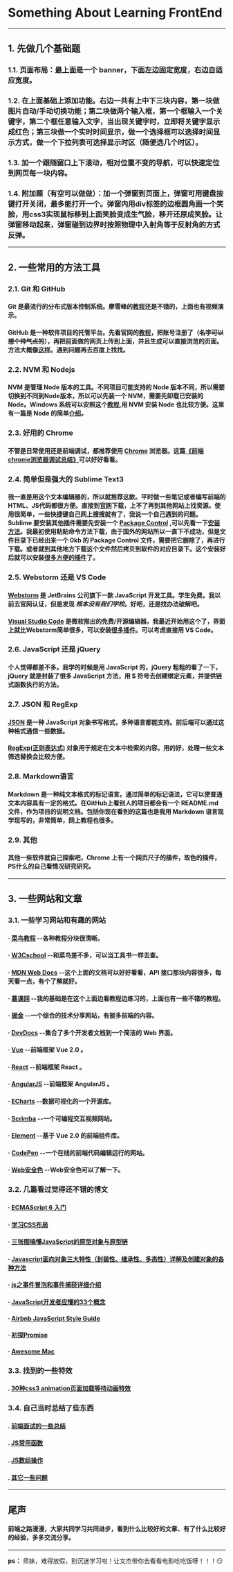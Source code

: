 # Something About Learning FrontEnd
---
## 1. 先做几个基础题
### 1.1. 页面布局：最上面是一个 banner，下面左边固定宽度，右边自适应宽度。
### 1.2. 在上面基础上添加功能。右边一共有上中下三块内容，第一块做图片自动/手动切换功能；第二块做两个输入框，第一个框输入一个关键字，第二个框任意输入文字，当出现关键字时，立即将关键字显示成红色；第三块做一个实时时间显示，做一个选择框可以选择时间显示方式，做一个下拉列表可选择显示时区（随便选几个时区）。
### 1.3. 加一个跟随窗口上下滚动，相对位置不变的导航，可以快速定位到网页每一块内容。
### 1.4. 附加题（有空可以做做）：加一个弹窗到页面上，弹窗可用键盘按键打开关闭，最多能打开一个。弹窗内用div标签的边框圆角画一个笑脸，用css3实现鼠标移到上面笑脸变成生气脸，移开还原成笑脸。让弹窗移动起来，弹窗碰到边界时按照物理中入射角等于反射角的方式反弹。
---
## 2. 一些常用的方法工具
### 2.1. Git 和 GitHub
#### Git 是最流行的分布式版本控制系统。廖雪峰的[教程](https://www.liaoxuefeng.com/wiki/0013739516305929606dd18361248578c67b8067c8c017b000)还是不错的，上面也有视频演示。
#### GitHub 是一种软件项目的托管平台。先看官网的[教程](https://guides.github.com/activities/hello-world/)，把账号注册了（~~名字可以想个帅气点的~~），再把前面做的网页上传到上面，并且生成可以直接浏览的页面。方法大概像[这样](https://blog.csdn.net/zeroyulong/article/details/80499878)。遇到问题再去百度上找找。
### 2.2. NVM 和 Nodejs
#### NVM 是管理 Node 版本的工具。不同项目可能支持的 Node 版本不同，所以需要切换到不同到Node版本，所以可以先装一个 NVM，需要先卸载已安装的 Node。Windows 系统可以安照这个[教程](https://www.jianshu.com/p/d0e0935b150a),用 NVM 安装 Node 也比较方便。这里有一篇是 Node 的简单[介绍](https://www.jqhtml.com/7258.html)。
### 2.3. 好用的 Chrome
#### 不管是日常使用还是前端调试，都推荐使用 [Chrome](https://www.google.cn/intl/zh-CN/chrome/) 浏览器。这篇[《前端chrome浏览器调试总结》](https://www.jianshu.com/p/b25c5b88baf5)可以好好看看。
### 2.4. 简单但是强大的 Sublime Text3
#### 我一直是用这个文本编辑器的，所以就推荐这款。平时做一些笔记或者编写前端的HTML、JS代码都很方便。直接到[官网](http://www.sublimetext.com)下载，上不了再到其他网站上找资源。使用很简单，一些快捷键自己网上搜搜就有了，我说一个自己遇到的问题。 Sublime 要安装其他插件需要先安装一个 [Package Control](https://packagecontrol.io) ,可以先看一下[安装方法](https://www.cnblogs.com/yangzhuanzheng/p/8896380.html)。我最初使用粘贴命令方法下载，由于国外的网站所以一直下不成功，但是文件目录下已经出来一个 0kb 的 Package Control 文件，需要把它删除了，再进行下载。或者就到其他地方下载这个文件然后拷贝到软件的对应目录下。这个安装好后就可以安装[很多方便的插件](https://github.com/jaywcjlove/awesome-mac/blob/master/editor-plugin-zh.md#sublime-text-plugin)了。
### 2.5. Webstorm 还是 VS Code
#### [Webstorm](https://www.jetbrains.com/webstorm/) 是 JetBrains 公司旗下一款 JavaScript 开发工具。学生免费。我以前去官网认证，但是发现 *根本没有我们学校*。好吧，还是找办法破解吧。
#### [Visual Studio Code](https://code.visualstudio.com) 是微软推出的免费/开源编辑器。我最近开始用这个了，界面上就比Webstorm简单很多，可以安装[很多插件](https://github.com/jaywcjlove/awesome-mac/blob/master/editor-plugin-zh.md#vscode-plugin)。可以考虑直接用 VS Code。
### 2.6. JavaScript 还是 jQuery
#### 个人觉得都差不多。我学的时候是用 JavaScript 的，jQuery 粗粗的看了一下，jQuery 就是封装了很多 JavaScript 方法，用 $ 符号去创建绑定元素，并提供链式函数执行的方法。
### 2.7. JSON 和 RegExp
#### [JSON](http://www.runoob.com/json/json-tutorial.html) 是一种 JavaScript 对象书写格式，多种语言都能支持。前后端可以通过这种格式通信一些数据。
#### [RegExp(正则表达式)](http://www.w3school.com.cn/js/js_obj_regexp.asp) 对象用于规定在文本中检索的内容。用的好，处理一些文本筛选替换会比较方便。
### 2.8. Markdown语言
#### Markdown 是一种纯文本格式的标记语言。通过简单的标记语法，它可以使普通文本内容具有一定的格式。在GitHub上看别人的项目都会有一个 README.md 文件，作为项目的说明文档。包括你现在看到的这篇也是我用 Markdown 语言现学现写的，非常简单，网上教程也很多。
### 2.9. 其他
#### 其他一些软件就自己探索吧，Chrome 上有一个网页尺子的插件，取色的插件，PS什么的自己看情况研究研究。
---
## 3. 一些网站和文章
### 3.1. 一些学习网站和有趣的网站
#### · [菜鸟教程](http://www.runoob.com) --各种教程分块很清晰。
#### · [W3Cschool](http://www.w3school.com.cn) --和菜鸟差不多，可以当工具书一样去查。
#### · [MDN Web Docs](https://developer.mozilla.org/zh-CN/) --这个上面的文档可以好好看看，API 接口那块内容很多，每天看一点，有个了解就好。
#### · [慕课网](http://www.imooc.com) --我的基础是在这个上面边看教程边练习的，上面也有一些不错的教程。
#### · [掘金](https://juejin.im) --一个综合的技术分享网站，有挺多前端的内容。
#### · [DevDocs](https://devdocs.io) --集合了多个开发者文档到一个简洁的 Web 界面。
#### · [Vue](https://cn.vuejs.org) --前端框架 Vue 2.0 。
#### · [React](https://react.docschina.org) --前端框架 React 。
#### · [AngularJS](https://angularjs.org) --前端框架 AngularJS 。
#### · [ECharts](https://echarts.baidu.com) --数据可视化的一个开源库。
#### · [Scrimba](https://scrimba.com) --一个可编程交互视频网站。
#### · [Element](http://element-cn.eleme.io/#/zh-CN) --基于 Vue 2.0 的前端组件库。
#### · [CodePen](https://codepen.io) --一个在线的前端代码编辑运行的网站。
#### · [Web安全色](http://www.bootcss.com/p/websafecolors/) --Web安全色可以了解一下。
### 3.2. 几篇看过觉得还不错的博文
#### · [ECMAScript 6 入门](http://es6.ruanyifeng.com)
#### · [学习CSS布局](http://zh.learnlayout.com)
#### · [三张图搞懂JavaScript的原型对象与原型链](https://www.cnblogs.com/shuiyi/p/5305435.html)
#### · [Javascript面向对象三大特性（封装性、继承性、多态性）详解及创建对象的各种方法](https://www.cnblogs.com/yanayana/p/6781166.html)
#### · [js之事件冒泡和事件捕获详细介绍](https://www.cnblogs.com/wu-web/p/6804514.html)
#### · [JavaScript开发者应懂的33个概念 ](https://github.com/stephentian/33-js-concepts)
#### · [Airbnb JavaScript Style Guide](https://github.com/airbnb/javascript)
#### · [初探Promise](https://segmentfault.com/a/1190000007032448)
#### · [Awesome Mac](https://github.com/jaywcjlove/awesome-mac/blob/master/README-zh.md)
### 3.3. 找到的一些特效
#### . [30种css3 animation页面加载等待动画特效](http://www.17sucai.com/pins/demo-show?id=13948)
### 3.4. 自己当时总结了些东西
#### . [前端面试的一些总结](https://github.com/BlackCarbo/something_about_learning_FrontEnd/blob/master/FaceTest.txt)
#### . [JS常用函数](https://github.com/BlackCarbo/something_about_learning_FrontEnd/blob/master/jsfun.txt)
#### . [JS数组操作](https://github.com/BlackCarbo/something_about_learning_FrontEnd/blob/master/JS数组操作.png)
#### . [其它一些问题](https://github.com/BlackCarbo/something_about_learning_FrontEnd/blob/master/Q&A.txt)
---
## 尾声
#### 前端之路漫漫，大家共同学习共同进步，看到什么比较好的文章、有了什么比较好的经验，多多交流分享。
---

**ps：** 师妹，难得放假，别沉迷学习啦！让文杰带你去看看电影吃吃饭呀！！！:smirk:
